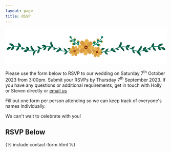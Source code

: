 ```yaml
---
layout: page
title: RSVP
---
```

![rsvpbanner](/assets/img/rsvpbanner.png)

Please use the form below to RSVP to our wedding on Saturday 7<sup>th</sup> October 2023 from 3:00pm. Submit your RSVPs by Thursday 7<sup>th</sup> September 2023. If you have any questions or additional requirements, get in touch with Holly or Steven directly or [email us](mailto:massacciwedding@gmail.com)

Fill out one form per person attending so we can keep track of everyone's names individually. 


We can't wait to celebrate with you!

## RSVP Below

{% include contact-form.html %}
